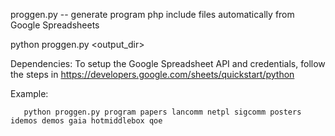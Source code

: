 proggen.py -- generate program php include files automatically from Google Spreadsheets

python proggen.py <output_dir> <spreadsheet list>

Dependencies: To setup the Google Spreadsheet API and credentials, follow the steps in https://developers.google.com/sheets/quickstart/python

Example:

       python proggen.py program papers lancomm netpl sigcomm posters idemos demos gaia hotmiddlebox qoe

